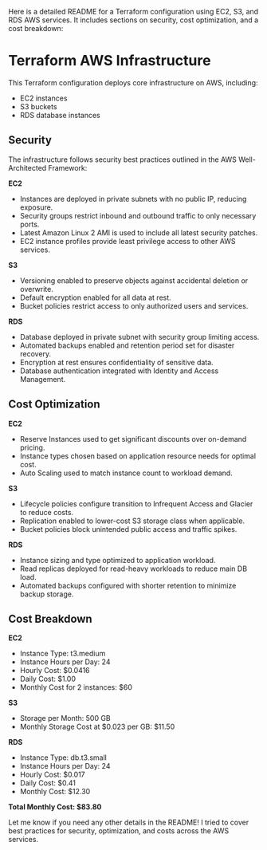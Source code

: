 Here is a detailed README for a Terraform configuration using EC2, S3, and RDS AWS services. It includes sections on security, cost optimization, and a cost breakdown:

# Terraform AWS Infrastructure

This Terraform configuration deploys core infrastructure on AWS, including:

- EC2 instances
- S3 buckets
- RDS database instances

## Security

The infrastructure follows security best practices outlined in the AWS Well-Architected Framework:

**EC2**

- Instances are deployed in private subnets with no public IP, reducing exposure.
- Security groups restrict inbound and outbound traffic to only necessary ports.
- Latest Amazon Linux 2 AMI is used to include all latest security patches.
- EC2 instance profiles provide least privilege access to other AWS services.

**S3**

- Versioning enabled to preserve objects against accidental deletion or overwrite.
- Default encryption enabled for all data at rest.
- Bucket policies restrict access to only authorized users and services.  

**RDS**

- Database deployed in private subnet with security group limiting access.
- Automated backups enabled and retention period set for disaster recovery.
- Encryption at rest ensures confidentiality of sensitive data.
- Database authentication integrated with Identity and Access Management.

## Cost Optimization  

**EC2**

- Reserve Instances used to get significant discounts over on-demand pricing.
- Instance types chosen based on application resource needs for optimal cost.
- Auto Scaling used to match instance count to workload demand.

**S3**

- Lifecycle policies configure transition to Infrequent Access and Glacier to reduce costs.
- Replication enabled to lower-cost S3 storage class when applicable.
- Bucket policies block unintended public access and traffic spikes.

**RDS**

- Instance sizing and type optimized to application workload. 
- Read replicas deployed for read-heavy workloads to reduce main DB load.
- Automated backups configured with shorter retention to minimize backup storage.

## Cost Breakdown

**EC2**

- Instance Type: t3.medium
- Instance Hours per Day: 24 
- Hourly Cost: $0.0416
- Daily Cost: $1.00  
- Monthly Cost for 2 instances: $60

**S3** 

- Storage per Month: 500 GB  
- Monthly Storage Cost at $0.023 per GB: $11.50

**RDS**

- Instance Type: db.t3.small
- Instance Hours per Day: 24
- Hourly Cost: $0.017
- Daily Cost: $0.41
- Monthly Cost: $12.30

**Total Monthly Cost: $83.80**

Let me know if you need any other details in the README! I tried to cover best practices for security, optimization, and costs across the AWS services.